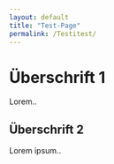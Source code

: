 ```yaml
---
layout: default
title: "Test-Page"
permalink: /Testitest/
---
```


# Überschrift 1
Lorem.. 

## Überschrift 2
Lorem ipsum..

